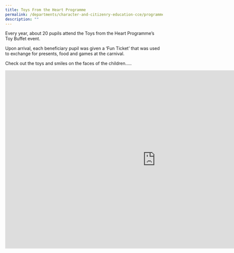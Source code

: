 ```yaml
---
title: Toys From the Heart Programme
permalink: /departments/character-and-citizenry-education-cce/programmes/toys-from-the-heart-programme/
description: ""
---
```

<p>Every year, about 20 pupils attend the Toys from the Heart Programme&rsquo;s Toy Buffet event.</p>
<p>Upon arrival, each beneficiary pupil was given a &lsquo;Fun Ticket&rsquo; that was used to exchange for presents, food and games at the carnival.</p>
<p>Check out the toys and smiles on the faces of the children&hellip;..</p>
<iframe src="https://docs.google.com/presentation/d/e/2PACX-1vTmPbrPULCsUDGYPd6-tWL1Bdgzv4SzvVER3NOhpEGDZjsfIjWD3XDr3cxtb_M9iKI0Eyu8SxvlNlzD/embed?start=false&loop=false&delayms=10000" frameborder="0" width="960" height="569" allowfullscreen="true"></iframe>
